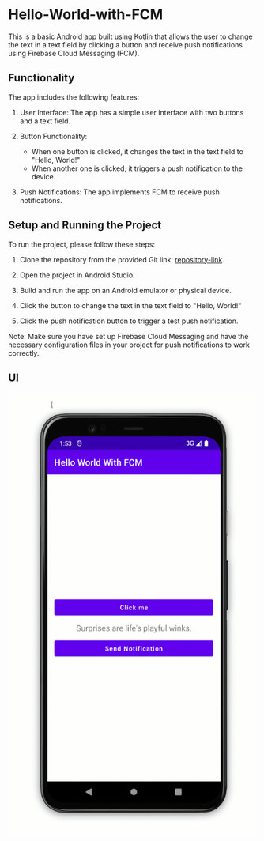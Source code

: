 # Hello-World-with-FCM

This is a basic Android app built using Kotlin that allows the user to change the text in a text field by clicking a button and receive push notifications using Firebase Cloud Messaging (FCM).

## Functionality

The app includes the following features:

1.  User Interface: The app has a simple user interface with two buttons and a text field.

2.  Button Functionality:
    * When one button is clicked, it changes the text in the text field to "Hello, World!"
    *  When another one is clicked, it triggers a push notification to the device.

3.  Push Notifications: The app implements FCM to receive push notifications.


## Setup and Running the Project

To run the project, please follow these steps:

1.  Clone the repository from the provided Git link: [repository-link](https://github.com/iqbalriiaz/Hello-World-With-FCM).

2.  Open the project in Android Studio.

3.  Build and run the app on an Android emulator or physical device.

4.  Click the button to change the text in the text field to "Hello, World!"

5.  Click the push notification button to trigger a test push notification.


Note: Make sure you have set up Firebase Cloud Messaging and have the necessary configuration files in your project for push notifications to work correctly.

## UI
![image](https://raw.githubusercontent.com/iqbalriiaz/image-logo/main/final.gif)
